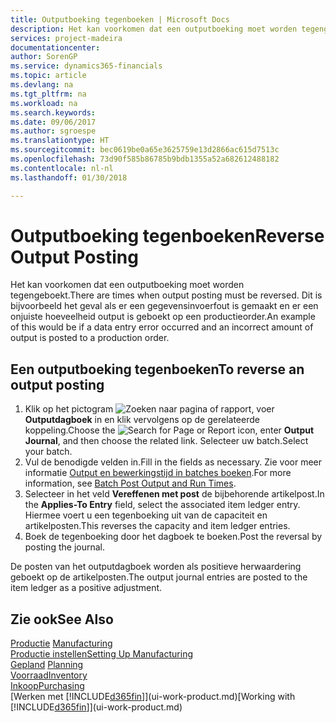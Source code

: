 ```yaml
---
title: Outputboeking tegenboeken | Microsoft Docs
description: Het kan voorkomen dat een outputboeking moet worden tegengeboekt. Dit is bijvoorbeeld het geval als er een gegevensinvoerfout is gemaakt en er een onjuiste hoeveelheid output is geboekt op een productieorder.
services: project-madeira
documentationcenter: 
author: SorenGP
ms.service: dynamics365-financials
ms.topic: article
ms.devlang: na
ms.tgt_pltfrm: na
ms.workload: na
ms.search.keywords: 
ms.date: 09/06/2017
ms.author: sgroespe
ms.translationtype: HT
ms.sourcegitcommit: bec0619be0a65e3625759e13d2866ac615d7513c
ms.openlocfilehash: 73d90f585b86785b9bdb1355a52a682612488182
ms.contentlocale: nl-nl
ms.lasthandoff: 01/30/2018

---
```

# <a name="reverse-output-posting"></a><span data-ttu-id="fbb0f-104">Outputboeking tegenboeken</span><span class="sxs-lookup"><span data-stu-id="fbb0f-104">Reverse Output Posting</span></span>
<span data-ttu-id="fbb0f-105">Het kan voorkomen dat een outputboeking moet worden tegengeboekt.</span><span class="sxs-lookup"><span data-stu-id="fbb0f-105">There are times when output posting must be reversed.</span></span> <span data-ttu-id="fbb0f-106">Dit is bijvoorbeeld het geval als er een gegevensinvoerfout is gemaakt en er een onjuiste hoeveelheid output is geboekt op een productieorder.</span><span class="sxs-lookup"><span data-stu-id="fbb0f-106">An example of this would be if a data entry error occurred and an incorrect amount of output is posted to a production order.</span></span>  

## <a name="to-reverse-an-output-posting"></a><span data-ttu-id="fbb0f-107">Een outputboeking tegenboeken</span><span class="sxs-lookup"><span data-stu-id="fbb0f-107">To reverse an output posting</span></span>  
1.  <span data-ttu-id="fbb0f-108">Klik op het pictogram ![Zoeken naar pagina of rapport](media/ui-search/search_small.png "pictogram Zoeken naar pagina of rapport"), voer **Outputdagboek** in en klik vervolgens op de gerelateerde koppeling.</span><span class="sxs-lookup"><span data-stu-id="fbb0f-108">Choose the ![Search for Page or Report](media/ui-search/search_small.png "Search for Page or Report icon") icon, enter **Output Journal**, and then choose the related link.</span></span> <span data-ttu-id="fbb0f-109">Selecteer uw batch.</span><span class="sxs-lookup"><span data-stu-id="fbb0f-109">Select your batch.</span></span>  
2. <span data-ttu-id="fbb0f-110">Vul de benodigde velden in.</span><span class="sxs-lookup"><span data-stu-id="fbb0f-110">Fill in the fields as necessary.</span></span> <span data-ttu-id="fbb0f-111">Zie voor meer informatie [Output en bewerkingstijd in batches boeken](production-how-to-post-output-quantity.md).</span><span class="sxs-lookup"><span data-stu-id="fbb0f-111">For more information, see [Batch Post Output and Run Times](production-how-to-post-output-quantity.md).</span></span>
3.  <span data-ttu-id="fbb0f-112">Selecteer in het veld **Vereffenen met post** de bijbehorende artikelpost.</span><span class="sxs-lookup"><span data-stu-id="fbb0f-112">In the **Applies-To Entry** field, select the associated item ledger entry.</span></span> <span data-ttu-id="fbb0f-113">Hiermee voert u een tegenboeking uit van de capaciteit en artikelposten.</span><span class="sxs-lookup"><span data-stu-id="fbb0f-113">This reverses the capacity and item ledger entries.</span></span>  
4. <span data-ttu-id="fbb0f-114">Boek de tegenboeking door het dagboek te boeken.</span><span class="sxs-lookup"><span data-stu-id="fbb0f-114">Post the reversal by posting the journal.</span></span>  

<span data-ttu-id="fbb0f-115">De posten van het outputdagboek worden als positieve herwaardering geboekt op de artikelposten.</span><span class="sxs-lookup"><span data-stu-id="fbb0f-115">The output journal entries are posted to the item ledger as a positive adjustment.</span></span>  

## <a name="see-also"></a><span data-ttu-id="fbb0f-116">Zie ook</span><span class="sxs-lookup"><span data-stu-id="fbb0f-116">See Also</span></span>  
 <span data-ttu-id="fbb0f-117">[Productie](production-manage-manufacturing.md)  </span><span class="sxs-lookup"><span data-stu-id="fbb0f-117">[Manufacturing](production-manage-manufacturing.md)  </span></span>  
 [<span data-ttu-id="fbb0f-118">Productie instellen</span><span class="sxs-lookup"><span data-stu-id="fbb0f-118">Setting Up Manufacturing</span></span>](production-configure-production-processes.md)  
 <span data-ttu-id="fbb0f-119">[Gepland](production-planning.md)    </span><span class="sxs-lookup"><span data-stu-id="fbb0f-119">[Planning](production-planning.md)    </span></span>  
 [<span data-ttu-id="fbb0f-120">Voorraad</span><span class="sxs-lookup"><span data-stu-id="fbb0f-120">Inventory</span></span>](inventory-manage-inventory.md)  
 [<span data-ttu-id="fbb0f-121">Inkoop</span><span class="sxs-lookup"><span data-stu-id="fbb0f-121">Purchasing</span></span>](purchasing-manage-purchasing.md)  
 <span data-ttu-id="fbb0f-122">[Werken met [!INCLUDE[d365fin](includes/d365fin_md.md)]](ui-work-product.md)</span><span class="sxs-lookup"><span data-stu-id="fbb0f-122">[Working with [!INCLUDE[d365fin](includes/d365fin_md.md)]](ui-work-product.md)</span></span>  

